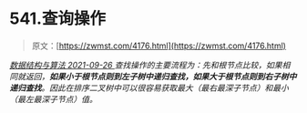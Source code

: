 <!--yml
category: 未分类
date: 0001-01-01 00:00:00
--->

# 541.查询操作

> 原文：[https://zwmst.com/4176.html](https://zwmst.com/4176.html)

   [ *数据结构与算法* ](https://zwmst.com/%e6%95%b0%e6%8d%ae%e7%bb%93%e6%9e%84%e4%b8%8e%e7%ae%97%e6%b3%95)*[ <time datetime="2021-09-27T01:11:12+08:00"> 2021-09-26 </time> ](https://zwmst.com/4176.html)  查找操作的主要流程为：先和根节点比较，如果相同就返回，**如果小于根节点则到左子树中递归查找，如果大于根节点则到右子树中递归查找**。因此在排序二叉树中可以很容易获取最大（最右最深子节点）和最小（最左最深子节点）值。*